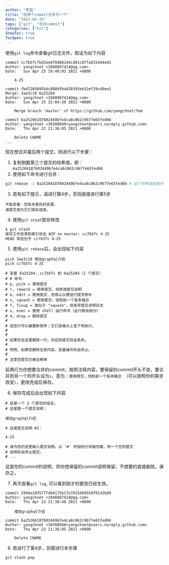 ```yaml
---
author: "李昌"
title: "将两个commit合并为一个"
date: "2021-04-25"
tags: ["git", "合并commit"]
categories: ["Git"]
ShowToc: true
TocOpen: true
---
```


使用`git log`命令查看git日志文件，假设为如下内容
```
commit cc7b5fc7bd2ae6f8d88144cd61c8ffad15d44e41
Author: yangchnet <1048887414@qq.com>
Date:   Sun Apr 25 19:40:03 2021 +0800

    4-25

commit fbd7265095b4c8989fba830393eb32ef29cd9ee1
Merge: 3ae3c19 6a25204
Author: yangchnet <1048887414@qq.com>
Date:   Sun Apr 25 15:04:38 2021 +0800

    Merge branch 'master' of https://github.com/yangchnet/Tem

commit 6a25204187602449bfe4ca8c862c9677e65fed04
Author: yangchnet <30308940+yangchnet@users.noreply.github.com>
Date:   Thu Apr 22 21:36:05 2021 +0800

    Delete CNAME
...

```

现在想合并最后两个提交，则进行以下步骤：
1. 复制倒数第三个提交的哈希值，即：`6a25204187602449bfe4ca8c862c9677e65fed04`
2. 使用如下命令进行合并：
```sh
git rebase -i 6a25204187602449bfe4ca8c862c9677e65fed04 # 这个哈希值就是你刚才复制的
```

3. 若有如下提示，请进行第4步，否则直接进行第5步
```
不能变基：您有未暂存的变更。
请提交或为它们保存进度。
```

4. 使用`git stash`暂存修改

```sh
$ git stash
保存工作目录和索引状态 WIP on master: cc7b5fc 4-25
HEAD 现在位于 cc7b5fc 4-25
```

5. 使用`git rebase`后，会出现如下内容
```
pick 3ae3c19 增加graphql介绍
pick cc7b5fc 4-25

# 变基 6a25204..cc7b5fc 到 6a25204（2 个提交）
# # 命令:
# p, pick = 使用提交
# r, reword = 使用提交，但修改提交说明
# e, edit = 使用提交，但停止以便进行提交修补
# s, squash = 使用提交，但和前一个版本融合
# f, fixup = 类似于 "squash"，但丢弃提交说明日志
# x, exec = 使用 shell 运行命令（此行剩余部分）
# d, drop = 删除提交
#
# 这些行可以被重新排序；它们会被从上至下地执行。
#
#
# 如果您在这里删除一行，对应的提交将会丢失。
#
# 然而，如果您删除全部内容，变基操作将会终止。
#
# 注意空提交已被注释掉
```
前两行为你想要合并的commit，按照注释内容，要保留的commit开头不变，要合并到另一个的开头设为`s`，意为：`使用提交，但和前一个版本融合 `（可以按照你的需求改变），更改完成后保存。

6. 保存完成后会出现如下内容
```
# 这是一个 2 个提交的组合。 
# 这是第一个提交说明： 
 
增加graphql介绍 
 
# 这是提交说明 #2： 
 
4-25 
 
# 请为您的变更输入提交说明。以 '#' 开始的行将被忽略，而一个空的提交 
# 说明将会终止提交。
# ...
```
这是你的commit的说明，将你想保留的commit说明保留，不想要的直接删除。保存之。

7. 再次查看`git log`, 可以看到刚才的更改已经生效。
```
commit 2994a193577f4b4175b1fe7015db955df9143b89
Author: yangchnet <1048887414@qq.com>
Date:   Thu Apr 22 21:30:48 2021 +0800

    增加graphql介绍

commit 6a25204187602449bfe4ca8c862c9677e65fed04
Author: yangchnet <30308940+yangchnet@users.noreply.github.com>
Date:   Thu Apr 22 21:36:05 2021 +0800

    Delete CNAME
```

8. 若进行了第4步，则需进行本步骤
```sh
git stash pop
```


